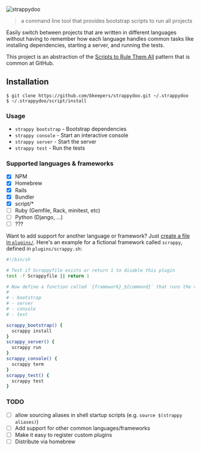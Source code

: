 ![strappydoo](https://user-images.githubusercontent.com/10660468/37246132-814011d0-2471-11e8-9d02-81d7085565af.png)

> a command line tool that provides bootstrap scripts to run all projects

Easily switch between projects that are written in different languages without having to remember how each language handles common tasks like installing dependencies, starting a server, and running the tests.

This project is an abstraction of the [Scripts to Rule Them All](https://githubengineering.com/scripts-to-rule-them-all/) pattern that is common at GitHub.

## Installation

```
$ git clone https://github.com/bkeepers/strappydoo.git ~/.strappydoo
$ ~/.strappydoo/script/install
```

### Usage

- `strappy bootstrap` - Bootstrap dependencies
- `strappy console` - Start an interactive console
- `strappy server` - Start the server
- `strappy test` - Run the tests

### Supported languages & frameworks

- [x] NPM
- [x] Homebrew
- [x] Rails
- [x] Bundler
- [x] script/*
- [ ] Ruby (Gemfile, Rack, minitest, etc)
- [ ] Python (Django, …)
- [ ] ???

Want to add support for another language or framework? Just [create a file in `plugins/`](https://github.com/bkeepers/strappydoo/new/master/plugins). Here's an example for a fictional framework called `scrappy`, defined in `plugins/scrappy.sh`:

```sh
#!/bin/sh

# Test if Scrappyfile exists or return 1 to disable this plugin
test -f Scrappyfile || return 1

# Now define a function called `{framework}_${command}` that runs the relevant command for each of:
#
# - bootstrap
# - server
# - console
# - test

scrappy_bootstrap() {
  scrappy install
}
scrappy_server() {
  scrappy run
}
scrappy_console() {
  scrappy term
}
scrappy_test() {
  scrappy test
}
```

### TODO

- [ ] allow sourcing aliases in shell startup scripts (e.g. `source $(strappy aliases)`)
- [ ] Add support for other common languages/frameworks
- [ ] Make it easy to register custom plugins
- [ ] Distribute via homebrew
